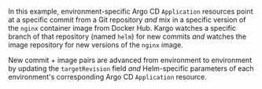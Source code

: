 In this example, environment-specific Argo CD `Application` resources point at a
specific commit from a Git repository _and_ mix in a specific version of the
`nginx` container image from Docker Hub. Kargo watches a specific branch of that
repository (named `helm`) for new commits _and_ watches the image repository
for new versions of the `nginx` image.

New commit + image pairs are advanced from environment to environment by
updating the `targetRevision` field _and_ Helm-specific parameters of each
environment's corresponding Argo CD `Application` resource.
